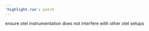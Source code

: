 ```yaml
---
'highlight.run': patch
---
```


ensure otel instrumentation does not interfere with other otel setups
